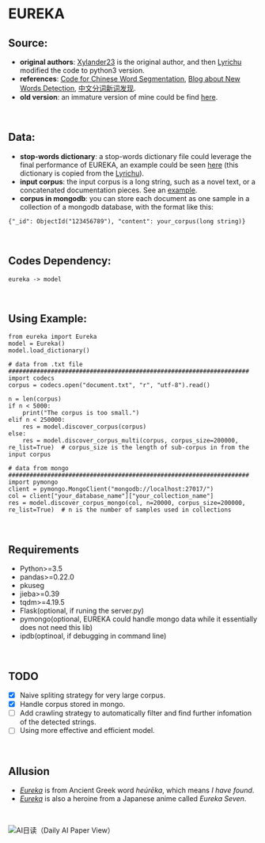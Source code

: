 # EUREKA

## Source:
  * **original authors**: [Xylander23](https://github.com/xylander23/New-Word-Detection) is the original author, and then [Lyrichu](https://github.com/Lyrichu/NewWordDetection) modified the code to python3 version. <br>
  * **references**: [Code for Chinese Word Segmentation](https://github.com/Moonshile/ChineseWordSegmentation), [Blog about New Words Detection](http://www.matrix67.com/blog/archives/5044), [中文分词新词发现](https://github.com/zhanzecheng/Chinese_segment_augment). <br>
  * **old version**: an immature version of mine could be find [here](https://github.com/Schlampig/i_learn_deep/tree/master/NewWordDetection). <br>
 
<br>

## Data:
  * **stop-words dictionary**: a stop-words dictionary file could leverage the final performance of EUREKA, an example could be seen [here](https://github.com/Schlampig/EUREKA/blob/master/stop_words.txt) (this dictionary is copied from the [Lyrichu](https://github.com/Lyrichu/NewWordDetection)). <br>
  * **input corpus**: the input corpus is a long string, such as a novel text, or a concatenated documentation pieces. See an [example](https://github.com/Schlampig/EUREKA/blob/master/document.txt). <br>
  * **corpus in mongodb**: you can store each document as one sample in a collection of a mongodb database, with the format like this:
```
{"_id": ObjectId("123456789"), "content": your_corpus(long string)}
```

<br>

## Codes Dependency:
```
eureka -> model   
```

<br>

## Using Example:
```
from eureka import Eureka
model = Eureka()
model.load_dictionary()

# data from .txt file
####################################################################
import codecs
corpus = codecs.open("document.txt", "r", "utf-8").read()

n = len(corpus)
if n < 5000:
    print("The corpus is too small.")
elif n < 250000:
    res = model.discover_corpus(corpus)
else:
    res = model.discover_corpus_multi(corpus, corpus_size=200000, re_list=True)  # corpus_size is the length of sub-corpus in from the input corpus

# data from mongo
####################################################################
import pymongo
client = pymongo.MongoClient("mongodb://localhost:27017/")
col = client["your_database_name"]["your_collection_name"]
res = model.discover_corpus_mongo(col, n=20000, corpus_size=200000, re_list=True)  # n is the number of samples used in collections
```

<br>

## Requirements
  * Python>=3.5
  * pandas>=0.22.0
  * pkuseg
  * jieba>=0.39
  * tqdm>=4.19.5
  * Flask(optional, if runing the server.py)
  * pymongo(optional, EUREKA could handle mongo data while it essentially does not need this lib)
  * ipdb(optinoal, if debugging in command line)
  
<br>

## TODO
- [x] Naive spliting strategy for very large corpus.
- [x] Handle corpus stored in mongo.
- [ ] Add crawling strategy to automatically filter and find further infomation of the detected strings.
- [ ] Using more effective and efficient model.

<br>

## Allusion
  * *[Eureka](https://en.wiktionary.org/wiki/eureka)* is from Ancient Greek word *heúrēka*, which means *I have found*.
  * *[Eureka](https://www.bones.co.jp/eureka-seven)* is also a heroine from a Japanese anime called *Eureka Seven*.

<br>

![AI日读（Daily AI Paper View）](https://github.com/Schlampig/Knowledge_Graph_Wander/blob/master/content/daily_ai_paper_view.png)




